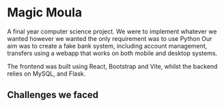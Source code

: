 # Magic Moula

A final year computer science project. We were to implement whatever we wanted however we wanted the only requirement was to use Python
Our aim was to create a fake bank system, including account management, transfers using a webapp that works on both mobile and desktop systems.

The frontend was built using React, Bootstrap and Vite, whilst the backend relies on MySQL, and Flask.

## Challenges we faced

